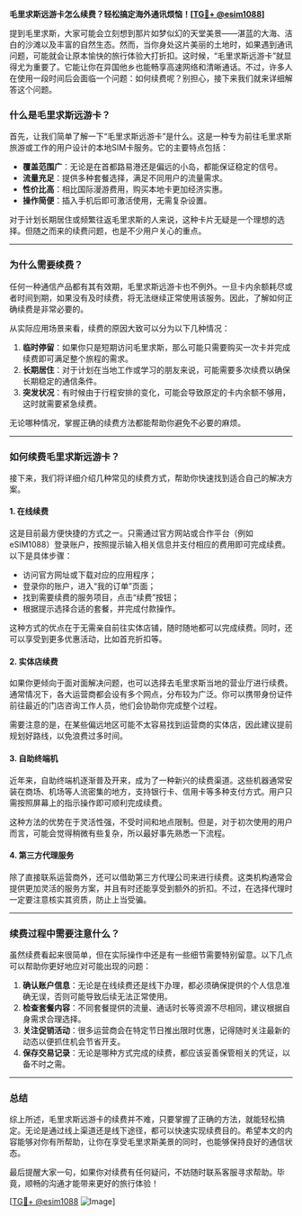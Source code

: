 **毛里求斯远游卡怎么续费？轻松搞定海外通讯烦恼！[[TG💪+ @esim1088](https://t.me/s/esim1088)]**

提到毛里求斯，大家可能会立刻想到那片如梦似幻的天堂美景——湛蓝的大海、洁白的沙滩以及丰富的自然生态。然而，当你身处这片美丽的土地时，如果遇到通讯问题，可能就会让原本愉快的旅行体验大打折扣。这时候，“毛里求斯远游卡”就显得尤为重要了。它能让你在异国他乡也能畅享高速网络和清晰通话。不过，许多人在使用一段时间后会面临一个问题：如何续费呢？别担心，接下来我们就来详细解答这个问题。

### **什么是毛里求斯远游卡？**

首先，让我们简单了解一下“毛里求斯远游卡”是什么。这是一种专为前往毛里求斯旅游或工作的用户设计的本地SIM卡服务。它的主要特点包括：

- **覆盖范围广**：无论是在首都路易港还是偏远的小岛，都能保证稳定的信号。
- **流量充足**：提供多种套餐选择，满足不同用户的流量需求。
- **性价比高**：相比国际漫游费用，购买本地卡更加经济实惠。
- **操作简便**：插入手机后即可激活使用，无需复杂设置。

对于计划长期居住或频繁往返毛里求斯的人来说，这种卡片无疑是一个理想的选择。但随之而来的续费问题，也是不少用户关心的重点。

---

### **为什么需要续费？**

任何一种通信产品都有其有效期，毛里求斯远游卡也不例外。一旦卡内余额耗尽或者时间到期，如果没有及时续费，将无法继续正常使用该服务。因此，了解如何正确续费是非常必要的。

从实际应用场景来看，续费的原因大致可以分为以下几种情况：

1. **临时停留**：如果你只是短期访问毛里求斯，那么可能只需要购买一次卡并完成续费即可满足整个旅程的需求。
2. **长期居住**：对于计划在当地工作或学习的朋友来说，可能需要多次续费以确保长期稳定的通信条件。
3. **突发状况**：有时候由于行程安排的变化，可能会导致原定的卡内余额不够用，这时就需要紧急续费。

无论哪种情况，掌握正确的续费方法都能帮助你避免不必要的麻烦。

---

### **如何续费毛里求斯远游卡？**

接下来，我们将详细介绍几种常见的续费方式，帮助你快速找到适合自己的解决方案。

#### **1. 在线续费**
这是目前最方便快捷的方式之一。只需通过官方网站或合作平台（例如eSIM1088）登录账户，按照提示输入相关信息并支付相应的费用即可完成续费。以下是具体步骤：

- 访问官方网址或下载对应的应用程序；
- 登录你的账户，进入“我的订单”页面；
- 找到需要续费的服务项目，点击“续费”按钮；
- 根据提示选择合适的套餐，并完成付款操作。

这种方式的优点在于无需亲自前往实体店铺，随时随地都可以完成续费。同时，还可以享受到更多优惠活动，比如首充折扣等。

#### **2. 实体店续费**
如果你更倾向于面对面解决问题，也可以选择去毛里求斯当地的营业厅进行续费。通常情况下，各大运营商都会设有多个网点，分布较为广泛。你可以携带身份证件前往最近的门店咨询工作人员，他们会协助你完成整个过程。

需要注意的是，在某些偏远地区可能不太容易找到运营商的实体店，因此建议提前规划好路线，以免浪费过多时间。

#### **3. 自助终端机**
近年来，自助终端机逐渐普及开来，成为了一种新兴的续费渠道。这些机器通常安装在商场、机场等人流密集的地方，支持银行卡、信用卡等多种支付方式。用户只需按照屏幕上的指示操作即可顺利完成续费。

这种方法的优势在于灵活性强，不受时间和地点限制。但是，对于初次使用的用户而言，可能会觉得稍微有些复杂，所以最好事先熟悉一下流程。

#### **4. 第三方代理服务**
除了直接联系运营商外，还可以借助第三方代理公司来进行续费。这类机构通常会提供更加灵活的服务方案，并且有时还能享受到额外的折扣。不过，在选择代理时一定要注意核实其资质，防止上当受骗。

---

### **续费过程中需要注意什么？**

虽然续费看起来很简单，但在实际操作中还是有一些细节需要特别留意。以下几点可以帮助你更好地应对可能出现的问题：

1. **确认账户信息**：无论是在线续费还是线下办理，都必须确保提供的个人信息准确无误，否则可能导致后续无法正常使用。
2. **检查套餐内容**：不同套餐提供的流量、通话时长等资源不尽相同，建议根据自身需求合理选择。
3. **关注促销活动**：很多运营商会在特定节日推出限时优惠，记得随时关注最新的动态以便抓住机会节省开支。
4. **保存交易记录**：无论是哪种方式完成的续费，都应该妥善保管相关的凭证，以备不时之需。

---

### **总结**

综上所述，毛里求斯远游卡的续费并不难，只要掌握了正确的方法，就能轻松搞定。无论是通过线上渠道还是线下途径，都可以快速实现续费目的。希望本文的内容能够对你有所帮助，让你在享受毛里求斯美景的同时，也能够保持良好的通信状态。

最后提醒大家一句，如果你对续费有任何疑问，不妨随时联系客服寻求帮助。毕竟，顺畅的沟通才能带来更好的旅行体验！

[[TG💪+ @esim1088](https://t.me/s/esim1088) ![Image](https://i.postimg.cc/4NQfJmqS/Snipaste-2025-05-13-00-14-12.png)]